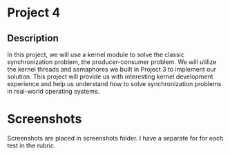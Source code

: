 # Project 4

## Description
In this project, we will use a kernel module to solve the classic synchronization problem, the producer-consumer problem. We will utilize the kernel threads and semaphores we built in Project 3 to implement our solution. This project will provide us with interesting kernel development experience and help us understand how to solve synchronization problems in real-world operating systems.

# Screenshots
Screenshots are placed in screenshots folder.
I have a separate for for each test in the rubric.
